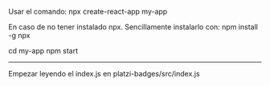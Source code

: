 Usar el comando:
npx create-react-app my-app

En caso de no tener instalado npx. Sencillamente instalarlo con:
npm install -g npx

cd my-app
npm start

---

Empezar leyendo el index.js en platzi-badges/src/index.js
